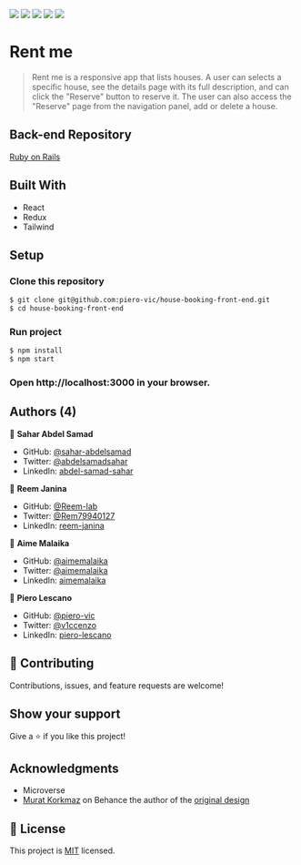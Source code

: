 ![](https://img.shields.io/badge/Microverse-blueviolet)
![](https://img.shields.io/static/v1?label=BY&message=Reemoz&color=pink)
![](https://img.shields.io/static/v1?label=BY&message=Sahar&color=red)
![](https://img.shields.io/static/v1?label=BY&message=Piero&color=blue)
![](https://img.shields.io/static/v1?label=BY&message=Aime&color=green)
# Rent me

> Rent me is a responsive app that lists houses. A user can selects a specific house, see the details page with its full description, and can click the "Reserve" button to reserve it. The user can also access the "Reserve" page from the navigation panel, add or delete a house.

## Back-end Repository 

[Ruby on Rails](https://github.com/Reem-lab/house-booking-back-end)

## Built With

- React
- Redux
- Tailwind
## Setup

### Clone this repository

```bash
$ git clone git@github.com:piero-vic/house-booking-front-end.git
$ cd house-booking-front-end
```

### Run project

```bash
$ npm install
$ npm start
```

### Open http://localhost:3000 in your browser.

## Authors (4)

👤 **Sahar Abdel Samad**

- GitHub: [@sahar-abdelsamad](https://github.com/Sahar-AbdelSamad)
- Twitter: [@abdelsamadsahar](https://twitter.com/AbdelSamadSahar)
- LinkedIn: [abdel-samad-sahar](https://www.linkedin.com/in/sahar-abdel-samad/)

👤 **Reem Janina**

- GitHub: [@Reem-lab](https://github.com/Reem-lab)
- Twitter: [@Rem79940127](https://twitter.com/Rem79940127)
- LinkedIn: [reem-janina](https://www.linkedin.com/in/reem-janina-ab74ab21a/)

👤 **Aime Malaika**
- GitHub: [@aimemalaika](https://github.com/aimemalaika)
- Twitter: [@aimemalaika](https://twitter.com/Aime_Malaika)
- LinkedIn: [aimemalaika](https://linkedin.com/in/aimemalaika)

👤 **Piero Lescano**

- GitHub: [@piero-vic](https://github.com/piero-vic)
- Twitter: [@v1ccenzo](https://twitter.com/v1ccenzo)
- LinkedIn: [piero-lescano](https://linkedin.com/in/piero-lescano)


## 🤝 Contributing

Contributions, issues, and feature requests are welcome!
## Show your support

Give a ⭐️ if you like this project!

## Acknowledgments

- Microverse
- [Murat Korkmaz](https://www.behance.net/muratk) on Behance the author of the [original design](https://www.behance.net/gallery/26425031/Vespa-Responsive-Redesign)

## 📝 License

This project is [MIT](./LICENSE) licensed.